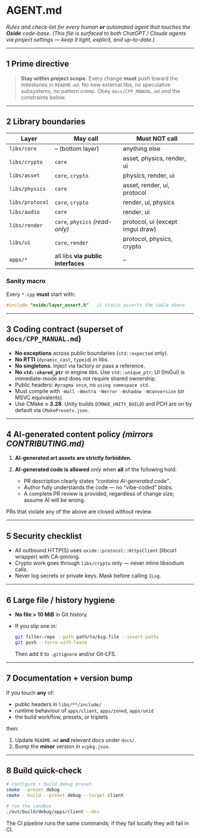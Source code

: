 # AGENT.md

*Rules and check-list for every human **or** automated agent that touches the **Oxide** code-base.*
*(This file is surfaced to both ChatGPT / Claude agents via project settings — keep it tight, explicit, and up-to-date.)*

---

## 1   Prime directive

> **Stay within project scope.**
> Every change **must** push toward the milestones in `README.md`.
> No new external libs, no speculative subsystems, no pattern creep.
> Obey `docs/CPP_MANUAL.md` *and* the constraints below.

---

## 2   Library boundaries

| Layer           | May call                           | **Must NOT** call                |
| --------------- | ---------------------------------- | -------------------------------- |
| `libs/core`     | – (bottom layer)                   | anything else                    |
| `libs/crypto`   | `core`                             | asset, physics, render, ui       |
| `libs/asset`    | `core`, `crypto`                   | physics, render, ui              |
| `libs/physics`  | `core`                             | asset, render, ui, protocol      |
| `libs/protocol` | `core`, `crypto`                   | render, ui, physics              |
| `libs/audio`    | `core`                             | render, ui                       |
| `libs/render`   | `core`, `physics` *(read-only)*    | protocol, ui (except imgui draw) |
| `libs/ui`       | `core`, `render`                   | protocol, physics, crypto        |
| `apps/*`        | all libs **via public interfaces** | –                                |

### Sanity macro

Every `*.cpp` **must** start with:

```cpp
#include "oxide/layer_assert.h"   // static_asserts the table above
```

---

## 3   Coding contract (superset of `docs/CPP_MANUAL.md`)

* **No exceptions** across public boundaries (`std::expected` only).
* **No RTTI** (`dynamic_cast`, `typeid`) in libs.
* **No singletons.**  Inject via factory or pass a reference.
* **No `std::shared_ptr`** in engine libs.  Use `std::unique_ptr`; UI (ImGui) is immediate-mode and does not require shared ownership.
* Public headers: `#pragma once`, no `using namespace std`.
* Must compile with `-Wall -Wextra -Werror -Wshadow -Wconversion` (or MSVC equivalents).
* Use CMake ≥ **3.28**.  Unity builds (`CMAKE_UNITY_BUILD`) and PCH are on by default via `CMakePresets.json`.

---

## 4   AI-generated content policy  *(mirrors CONTRIBUTING.md)*

1. **AI-generated art assets are strictly forbidden.**
2. **AI-generated code is allowed** *only* when **all** of the following hold:

   * PR description clearly states *“contains AI-generated code”*.
   * Author fully understands the code — no “vibe-coded” blobs.
   * A complete PR review is provided, regardless of change size; assume AI will be wrong.

PRs that violate any of the above are closed without review.

---

## 5   Security checklist

* All outbound HTTP(S) uses `oxide::protocol::HttpsClient` (libcurl wrapper) with CA-pinning.
* Crypto work goes through `libs/crypto` only — never inline libsodium calls.
* Never log secrets or private keys.  Mask before calling `ILog`.

---

## 6   Large file / history hygiene

* **No file > 10 MiB** in Git history.
* If you slip one in:

  ```bash
  git filter-repo --path path/to/big.file --invert-paths
  git push --force-with-lease
  ```

  Then add it to `.gitignore` and/or Git-LFS.

---

## 7   Documentation + version bump

If you touch **any** of:

* public headers in `libs/**/include/`
* runtime behaviour of `apps/client`, `apps/zoned`, `apps/unid`
* the build workflow, presets, or triplets

then:

1. Update `README.md` **and** relevant docs under `docs/`.
2. Bump the **minor** version in `vcpkg.json`.

---

## 8   Build quick-check

```bash
# configure + build debug preset
cmake --preset debug
cmake --build --preset debug --target client

# run the sandbox
./out/build/debug/apps/client --dev
```

The CI pipeline runs the same commands; if they fail locally they will fail in CI.